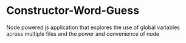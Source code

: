 # Constructor-Word-Guess
Node powered js application that explores the use of global variables across multiple files and the power and convenience of node
